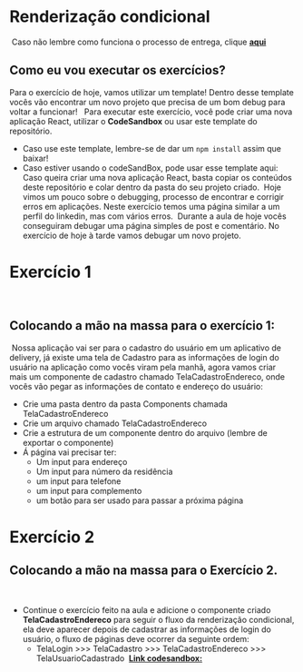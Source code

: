 # Renderização condicional
​
Caso não lembre como funciona o processo de entrega, clique [**aqui**](https://github.com/labenuexercicios/instrucoes-entrega)
​
​
## Como eu vou executar os exercícios?
Para o exercício de hoje, vamos utilizar um template! Dentro desse template vocês vão encontrar um novo projeto que precisa de um bom debug para voltar a funcionar!
​
​
Para executar este exercício, você pode criar uma nova aplicação React, utilizar o **CodeSandbox** ou usar este template do repositório.
- Caso use este template, lembre-se de dar um `npm install` assim que baixar! 
- Caso estiver usando o codeSandBox, pode usar esse template aqui: 
​
Caso queira criar uma nova aplicação React, basta copiar os conteúdos deste repositório e colar dentro da pasta do seu projeto criado.
​
Hoje vimos um pouco sobre o debugging, processo de encontrar e corrigir erros em aplicações. Neste exercício temos uma página similar a um perfil do linkedin, mas com vários erros.
​
Durante a aula de hoje vocês conseguiram debugar uma página simples de post e comentário. No exercício de hoje à tarde vamos debugar um novo projeto.
​
# Exercício 1
​
## Colocando a mão na massa para o exercício 1: 
​
Nossa aplicação vai ser para o cadastro do usuário em um aplicativo de delivery, já existe uma tela de Cadastro para as informações de login do usuário na aplicação como vocês viram pela manhã, agora vamos criar mais um componente de cadastro chamado TelaCadastroEndereco, onde vocês vão pegar as informações de contato e endereço do usuário:
​
- Crie uma pasta dentro da pasta Components chamada TelaCadastroEndereco
- Crie um arquivo chamado TelaCadastroEndereco
- Crie a estrutura de um componente dentro do arquivo (lembre de exportar o componente)
- Á página vai precisar ter:
    - Um input para endereço
    - Um input para número da residência
    - um input para telefone
    - um input para complemento
    - um botão para ser usado para passar a próxima página
​
# Exercício 2
## Colocando a mão na massa para o Exercício 2.
​
- Continue o exercício feito na aula e adicione o componente criado **TelaCadastroEndereco** para seguir o fluxo da renderização condicional, ela deve aparecer depois de cadastrar as informações de login do usuário, o fluxo de páginas deve ocorrer da seguinte ordem: 
    - TelaLogin >>> TelaCadastro >>> TelaCadastroEndereco >>> TelaUsuarioCadastrado
​
​[**Link codesandbox:**](https://codesandbox.io/s/debug-exercicio-dgh9wi)
 
